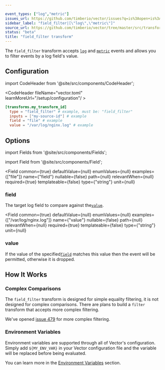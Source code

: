 ```yaml
---

event_types: ["log","metric"]
issues_url: https://github.com/timberio/vector/issues?q=is%3Aopen+is%3Aissue+label%3A%22transform%3A+field_filter%22
sidebar_label: "field_filter|[\"log\",\"metric\"]"
source_url: https://github.com/timberio/vector/tree/master/src/transforms/field_filter.rs
status: "beta"
title: "field_filter transform" 
---
```


The `field_filter` transform accepts [`log`][docs.data-model#log] and [`metric`][docs.data-model#metric] events and allows you to filter events by a log field's value.

## Configuration

import CodeHeader from '@site/src/components/CodeHeader';

<CodeHeader fileName="vector.toml" learnMoreUrl="/setup/configuration"/ >

```toml
[transforms.my_transform_id]
  type = "field_filter" # example, must be: "field_filter"
  inputs = ["my-source-id"] # example
  field = "file" # example
  value = "/var/log/nginx.log" # example
```

## Options

import Fields from '@site/src/components/Fields';

import Field from '@site/src/components/Field';

<Fields filters={true}>


<Field
  common={true}
  defaultValue={null}
  enumValues={null}
  examples={["file"]}
  name={"field"}
  nullable={false}
  path={null}
  relevantWhen={null}
  required={true}
  templateable={false}
  type={"string"}
  unit={null}
  >

### field

The target log field to compare against the[`value`](#value).


</Field>


<Field
  common={true}
  defaultValue={null}
  enumValues={null}
  examples={["/var/log/nginx.log"]}
  name={"value"}
  nullable={false}
  path={null}
  relevantWhen={null}
  required={true}
  templateable={false}
  type={"string"}
  unit={null}
  >

### value

If the value of the specified[`field`](#field) matches this value then the event will be permitted, otherwise it is dropped.


</Field>


</Fields>

## How It Works

### Complex Comparisons

The `field_filter` transform is designed for simple equality filtering, it is
not designed for complex comparisons. There are plans to build a `filter`
transform that accepts more complex filtering.

We've opened [issue 479][urls.issue_479] for more complex filtering.



### Environment Variables

Environment variables are supported through all of Vector's configuration.
Simply add `${MY_ENV_VAR}` in your Vector configuration file and the variable
will be replaced before being evaluated.

You can learn more in the [Environment Variables][docs.configuration#environment-variables]
section.


[docs.configuration#environment-variables]: /docs/setup/configuration#environment-variables
[docs.data-model#log]: /docs/about/data-model#log
[docs.data-model#metric]: /docs/about/data-model#metric
[urls.issue_479]: https://github.com/timberio/vector/issues/479
